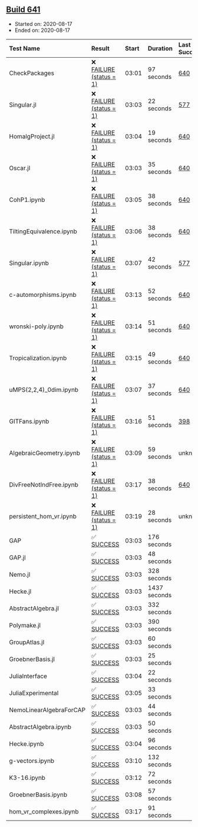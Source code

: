 ## [Build 641](https://oscarci.mathematik.uni-kl.de/job/oscar-stable/641/)

* Started on: 2020-08-17
* Ended on: 2020-08-17

| Test Name    | Result | Start | Duration | Last Success | First Failure |
|:-------------|:-------|:------|:---------|:-------------|:--------------|
| CheckPackages | ❌ [FAILURE (status = 1)](https://oscarci.mathematik.uni-kl.de/job/oscar-stable/641/artifact/logs/build-641/CheckPackages.log) | 03:01 | 97 seconds | [640](https://oscarci.mathematik.uni-kl.de/job/oscar-stable/640/) | [641](https://oscarci.mathematik.uni-kl.de/job/oscar-stable/641/) |
| Singular.jl | ❌ [FAILURE (status = 1)](https://oscarci.mathematik.uni-kl.de/job/oscar-stable/641/artifact/logs/build-641/Singular.jl.log) | 03:03 | 22 seconds | [577](https://oscarci.mathematik.uni-kl.de/job/oscar-stable/577/) | [578](https://oscarci.mathematik.uni-kl.de/job/oscar-stable/578/) |
| HomalgProject.jl | ❌ [FAILURE (status = 1)](https://oscarci.mathematik.uni-kl.de/job/oscar-stable/641/artifact/logs/build-641/HomalgProject.jl.log) | 03:04 | 19 seconds | [640](https://oscarci.mathematik.uni-kl.de/job/oscar-stable/640/) | [641](https://oscarci.mathematik.uni-kl.de/job/oscar-stable/641/) |
| Oscar.jl | ❌ [FAILURE (status = 1)](https://oscarci.mathematik.uni-kl.de/job/oscar-stable/641/artifact/logs/build-641/Oscar.jl.log) | 03:03 | 35 seconds | [640](https://oscarci.mathematik.uni-kl.de/job/oscar-stable/640/) | [641](https://oscarci.mathematik.uni-kl.de/job/oscar-stable/641/) |
| CohP1.ipynb | ❌ [FAILURE (status = 1)](https://oscarci.mathematik.uni-kl.de/job/oscar-stable/641/artifact/logs/build-641/CohP1.ipynb.log) | 03:05 | 38 seconds | [640](https://oscarci.mathematik.uni-kl.de/job/oscar-stable/640/) | [641](https://oscarci.mathematik.uni-kl.de/job/oscar-stable/641/) |
| TiltingEquivalence.ipynb | ❌ [FAILURE (status = 1)](https://oscarci.mathematik.uni-kl.de/job/oscar-stable/641/artifact/logs/build-641/TiltingEquivalence.ipynb.log) | 03:06 | 38 seconds | [640](https://oscarci.mathematik.uni-kl.de/job/oscar-stable/640/) | [641](https://oscarci.mathematik.uni-kl.de/job/oscar-stable/641/) |
| Singular.ipynb | ❌ [FAILURE (status = 1)](https://oscarci.mathematik.uni-kl.de/job/oscar-stable/641/artifact/logs/build-641/Singular.ipynb.log) | 03:07 | 42 seconds | [577](https://oscarci.mathematik.uni-kl.de/job/oscar-stable/577/) | [578](https://oscarci.mathematik.uni-kl.de/job/oscar-stable/578/) |
| c-automorphisms.ipynb | ❌ [FAILURE (status = 1)](https://oscarci.mathematik.uni-kl.de/job/oscar-stable/641/artifact/logs/build-641/c-automorphisms.ipynb.log) | 03:13 | 52 seconds | [640](https://oscarci.mathematik.uni-kl.de/job/oscar-stable/640/) | [641](https://oscarci.mathematik.uni-kl.de/job/oscar-stable/641/) |
| wronski-poly.ipynb | ❌ [FAILURE (status = 1)](https://oscarci.mathematik.uni-kl.de/job/oscar-stable/641/artifact/logs/build-641/wronski-poly.ipynb.log) | 03:14 | 51 seconds | [640](https://oscarci.mathematik.uni-kl.de/job/oscar-stable/640/) | [641](https://oscarci.mathematik.uni-kl.de/job/oscar-stable/641/) |
| Tropicalization.ipynb | ❌ [FAILURE (status = 1)](https://oscarci.mathematik.uni-kl.de/job/oscar-stable/641/artifact/logs/build-641/Tropicalization.ipynb.log) | 03:15 | 49 seconds | [640](https://oscarci.mathematik.uni-kl.de/job/oscar-stable/640/) | [641](https://oscarci.mathematik.uni-kl.de/job/oscar-stable/641/) |
| uMPS(2,2,4)_0dim.ipynb | ❌ [FAILURE (status = 1)](https://oscarci.mathematik.uni-kl.de/job/oscar-stable/641/artifact/logs/build-641/uMPS-2-2-4-_0dim.ipynb.log) | 03:07 | 37 seconds | [640](https://oscarci.mathematik.uni-kl.de/job/oscar-stable/640/) | [641](https://oscarci.mathematik.uni-kl.de/job/oscar-stable/641/) |
| GITFans.ipynb | ❌ [FAILURE (status = 1)](https://oscarci.mathematik.uni-kl.de/job/oscar-stable/641/artifact/logs/build-641/GITFans.ipynb.log) | 03:16 | 51 seconds | [398](https://oscarci.mathematik.uni-kl.de/job/oscar-stable/398/) | [399](https://oscarci.mathematik.uni-kl.de/job/oscar-stable/399/) |
| AlgebraicGeometry.ipynb | ❌ [FAILURE (status = 1)](https://oscarci.mathematik.uni-kl.de/job/oscar-stable/641/artifact/logs/build-641/AlgebraicGeometry.ipynb.log) | 03:09 | 59 seconds | unknown | unknown |
| DivFreeNotIndFree.ipynb | ❌ [FAILURE (status = 1)](https://oscarci.mathematik.uni-kl.de/job/oscar-stable/641/artifact/logs/build-641/DivFreeNotIndFree.ipynb.log) | 03:17 | 38 seconds | [640](https://oscarci.mathematik.uni-kl.de/job/oscar-stable/640/) | [641](https://oscarci.mathematik.uni-kl.de/job/oscar-stable/641/) |
| persistent_hom_vr.ipynb | ❌ [FAILURE (status = 1)](https://oscarci.mathematik.uni-kl.de/job/oscar-stable/641/artifact/logs/build-641/persistent_hom_vr.ipynb.log) | 03:19 | 28 seconds | unknown | unknown |
| GAP | ✅ [SUCCESS](https://oscarci.mathematik.uni-kl.de/job/oscar-stable/641/artifact/logs/build-641/GAP.log) | 03:03 | 176 seconds |  |  |
| GAP.jl | ✅ [SUCCESS](https://oscarci.mathematik.uni-kl.de/job/oscar-stable/641/artifact/logs/build-641/GAP.jl.log) | 03:03 | 48 seconds |  |  |
| Nemo.jl | ✅ [SUCCESS](https://oscarci.mathematik.uni-kl.de/job/oscar-stable/641/artifact/logs/build-641/Nemo.jl.log) | 03:03 | 328 seconds |  |  |
| Hecke.jl | ✅ [SUCCESS](https://oscarci.mathematik.uni-kl.de/job/oscar-stable/641/artifact/logs/build-641/Hecke.jl.log) | 03:03 | 1437 seconds |  |  |
| AbstractAlgebra.jl | ✅ [SUCCESS](https://oscarci.mathematik.uni-kl.de/job/oscar-stable/641/artifact/logs/build-641/AbstractAlgebra.jl.log) | 03:03 | 332 seconds |  |  |
| Polymake.jl | ✅ [SUCCESS](https://oscarci.mathematik.uni-kl.de/job/oscar-stable/641/artifact/logs/build-641/Polymake.jl.log) | 03:03 | 390 seconds |  |  |
| GroupAtlas.jl | ✅ [SUCCESS](https://oscarci.mathematik.uni-kl.de/job/oscar-stable/641/artifact/logs/build-641/GroupAtlas.jl.log) | 03:03 | 60 seconds |  |  |
| GroebnerBasis.jl | ✅ [SUCCESS](https://oscarci.mathematik.uni-kl.de/job/oscar-stable/641/artifact/logs/build-641/GroebnerBasis.jl.log) | 03:03 | 25 seconds |  |  |
| JuliaInterface | ✅ [SUCCESS](https://oscarci.mathematik.uni-kl.de/job/oscar-stable/641/artifact/logs/build-641/JuliaInterface.log) | 03:04 | 22 seconds |  |  |
| JuliaExperimental | ✅ [SUCCESS](https://oscarci.mathematik.uni-kl.de/job/oscar-stable/641/artifact/logs/build-641/JuliaExperimental.log) | 03:05 | 33 seconds |  |  |
| NemoLinearAlgebraForCAP | ✅ [SUCCESS](https://oscarci.mathematik.uni-kl.de/job/oscar-stable/641/artifact/logs/build-641/NemoLinearAlgebraForCAP.log) | 03:03 | 44 seconds |  |  |
| AbstractAlgebra.ipynb | ✅ [SUCCESS](https://oscarci.mathematik.uni-kl.de/job/oscar-stable/641/artifact/logs/build-641/AbstractAlgebra.ipynb.log) | 03:03 | 50 seconds |  |  |
| Hecke.ipynb | ✅ [SUCCESS](https://oscarci.mathematik.uni-kl.de/job/oscar-stable/641/artifact/logs/build-641/Hecke.ipynb.log) | 03:04 | 96 seconds |  |  |
| g-vectors.ipynb | ✅ [SUCCESS](https://oscarci.mathematik.uni-kl.de/job/oscar-stable/641/artifact/logs/build-641/g-vectors.ipynb.log) | 03:10 | 132 seconds |  |  |
| K3-16.ipynb | ✅ [SUCCESS](https://oscarci.mathematik.uni-kl.de/job/oscar-stable/641/artifact/logs/build-641/K3-16.ipynb.log) | 03:12 | 72 seconds |  |  |
| GroebnerBasis.ipynb | ✅ [SUCCESS](https://oscarci.mathematik.uni-kl.de/job/oscar-stable/641/artifact/logs/build-641/GroebnerBasis.ipynb.log) | 03:08 | 57 seconds |  |  |
| hom_vr_complexes.ipynb | ✅ [SUCCESS](https://oscarci.mathematik.uni-kl.de/job/oscar-stable/641/artifact/logs/build-641/hom_vr_complexes.ipynb.log) | 03:17 | 91 seconds |  |  |
